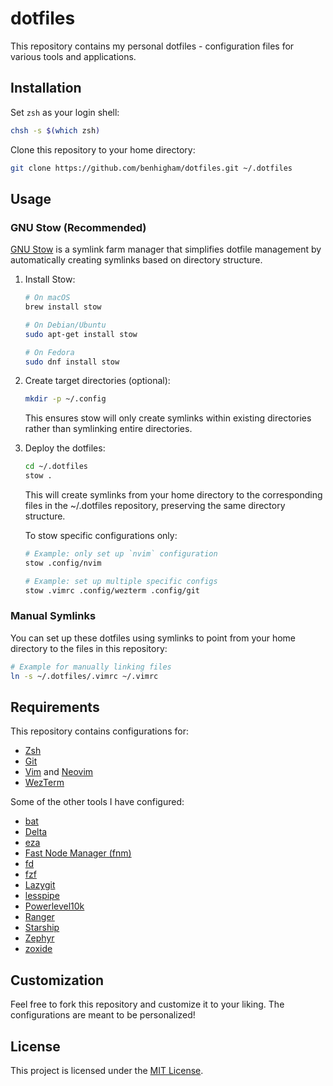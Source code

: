 # dotfiles

This repository contains my personal dotfiles - configuration files for various tools and applications.

## Installation

Set `zsh` as your login shell:

```bash
chsh -s $(which zsh)
```

Clone this repository to your home directory:

```bash
git clone https://github.com/benhigham/dotfiles.git ~/.dotfiles
```

## Usage

### GNU Stow (Recommended)

[GNU Stow](https://www.gnu.org/software/stow/) is a symlink farm manager that simplifies dotfile management by automatically creating symlinks based on directory structure.

1. Install Stow:

    ```bash
    # On macOS
    brew install stow

    # On Debian/Ubuntu
    sudo apt-get install stow

    # On Fedora
    sudo dnf install stow
    ```

2. Create target directories (optional):

    ```bash
    mkdir -p ~/.config
    ```

    This ensures stow will only create symlinks within existing directories rather than symlinking entire directories.

3. Deploy the dotfiles:

    ```bash
    cd ~/.dotfiles
    stow .
    ```

    This will create symlinks from your home directory to the corresponding files in the ~/.dotfiles repository, preserving the same directory structure.

    To stow specific configurations only:

    ```bash
    # Example: only set up `nvim` configuration
    stow .config/nvim

    # Example: set up multiple specific configs
    stow .vimrc .config/wezterm .config/git
    ```

### Manual Symlinks

You can set up these dotfiles using symlinks to point from your home directory to the files in this repository:

```bash
# Example for manually linking files
ln -s ~/.dotfiles/.vimrc ~/.vimrc
```

## Requirements

This repository contains configurations for:

- [Zsh](https://www.zsh.org/)
- [Git](https://git-scm.com/)
- [Vim](https://www.vim.org/) and [Neovim](https://neovim.io/)
- [WezTerm](https://wezterm.org/)

Some of the other tools I have configured:

- [bat](https://github.com/sharkdp/bat)
- [Delta](https://dandavison.github.io/delta/)
- [eza](https://eza.rocks/)
- [Fast Node Manager (fnm)](https://fnm.vercel.app/)
- [fd](https://github.com/sharkdp/fd)
- [fzf](https://junegunn.github.io/fzf/)
- [Lazygit](https://github.com/jesseduffield/lazygit)
- [lesspipe](https://github.com/wofr06/lesspipe)
- [Powerlevel10k](https://github.com/romkatv/powerlevel10k)
- [Ranger](https://ranger.fm)
- [Starship](https://starship.rs/)
- [Zephyr](https://github.com/mattmc3/zephyr)
- [zoxide](https://github.com/ajeetdsouza/zoxide)

## Customization

Feel free to fork this repository and customize it to your liking. The configurations are meant to be personalized!

## License

This project is licensed under the [MIT License](LICENSE.md).
